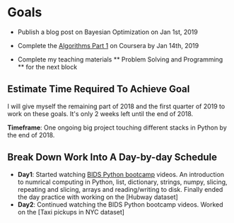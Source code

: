 # Goals
* Publish a blog post on Bayesian Optimization on Jan 1st, 2019

* Complete the [Algorithms Part 1] on Coursera by Jan 14th, 2019

* Complete my teaching materials ** Problem Solving and Programming ** for the next block

## Estimate Time Required To Achieve Goal

I will give myself the remaining part of 2018 and the first quarter of 2019 to work on these goals. It's only 2 weeks left until the end of 2018. 

**Timeframe**: One ongoing big project touching different stacks in Python by the end of 2018.

## Break Down Work Into A Day-by-day Schedule

* **Day1**: Started watching [BIDS Python bootcamp] videos. An introduction to numrical computing in Python, list, dictionary, strings, numpy, slicing, repeating and slicing, arrays and reading/writing to disk. Finally ended the day practice with working on the [Hubway dataset]
* **Day2**: Continued watching the BIDS Python bootcamp videos. Worked on the [Taxi pickups in NYC dataset]


[Algorithms Part 1]: https://www.coursera.org/learn/algorithms-part1/home/welcome
[BIDS Python bootcamp]: https://bids.berkeley.edu/news/python-boot-camp-fall-2016-training-videos-available-online
[Pandas Plotting Documentation]:http://pandas.pydata.org/pandas-docs/version/0.18.1/visualization.html
